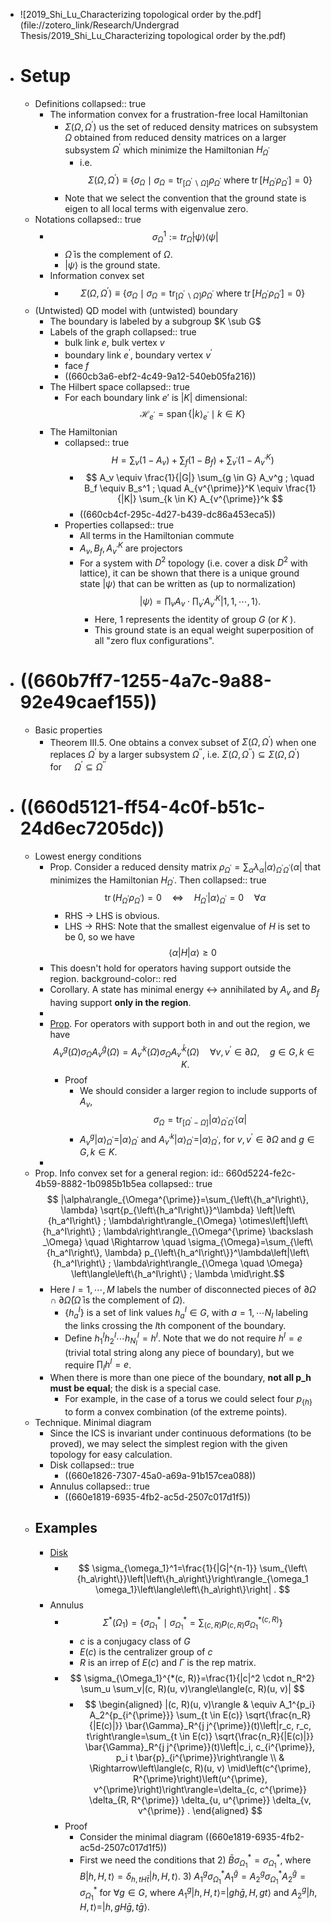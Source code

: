 - ![2019_Shi_Lu_Characterizing topological order by the.pdf](file://zotero_link/Research/Undergrad Thesis/2019_Shi_Lu_Characterizing topological order by the.pdf)
- # Setup
	- Definitions
	  collapsed:: true
		- The information convex for a frustration-free local Hamiltonian
			- $\Sigma\left(\Omega, \Omega^{\prime}\right)$ us the set of reduced density matrices on subsystem $\Omega$ obtained from reduced density matrices on a larger subsystem $\Omega^{\prime}$ which minimize the Hamiltonian $H_{\Omega^{\prime}}$
				- i.e.
				  $$
				  \Sigma\left(\Omega, \Omega^{\prime}\right) \equiv\left\{\sigma_{\Omega} \mid \sigma_{\Omega}=\operatorname{tr}_{\left[\Omega^{\prime} \backslash \Omega\right]} \rho_{\Omega^{\prime}} \text { where } \operatorname{tr}\left[H_{\Omega^{\prime}} \rho_{\Omega^{\prime}}\right]=0\right\}
				  $$
			- Note that we select the convention that the ground state is eigen to all local terms with eigenvalue zero.
	- Notations
	  collapsed:: true
		- $$
		  \sigma_{\Omega}^1 := t r_{\bar{\Omega}}|\psi\rangle\langle\psi|
		  $$
			- $\bar{\Omega}$ is the complement of $\Omega$.
			- $|\psi\rangle$ is the ground state.
		- Information convex set
			- $$
			  \Sigma\left(\Omega, \Omega^{\prime}\right) \equiv\left\{\sigma_{\Omega} \mid \sigma_{\Omega}=\operatorname{tr}_{\left[\Omega^{\prime} \backslash \Omega\right]} \rho_{\Omega^{\prime}} \text { where } \operatorname{tr}\left[H_{\Omega^{\prime}} \rho_{\Omega^{\prime}}\right]=0\right\}
			  $$
	- (Untwisted) QD model with (untwisted) boundary
		- The boundary is labeled by a subgroup $K \sub G$
		- Labels of the graph
		  collapsed:: true
			- bulk link $e$, bulk vertex $v$
			- boundary link $e^{\prime}$, boundary vertex $v^{\prime}$
			- face $f$
			- ((660cb3a6-ebf2-4c49-9a12-540eb05fa216))
		- The Hilbert space
		  collapsed:: true
			- For each boundary link $e'$ is $|K|$ dimensional:
			  $$\mathcal{H}_{e^{\prime}}=\operatorname{span}\left\{|k\rangle_{e^{\prime}} \mid k \in K\right\}$$
		- The Hamiltonian
			- collapsed:: true
			  $$
			  H=\sum_v\left(1-A_v\right)+\sum_f\left(1-B_f\right)+\sum_{v^{\prime}}\left(1-A_{v^{\prime}}^K\right)
			  $$
				- $$
				  A_v \equiv \frac{1}{|G|} \sum_{g \in G} A_v^g ; \quad B_f \equiv B_s^1 ; \quad A_{v^{\prime}}^K \equiv \frac{1}{|K|} \sum_{k \in K} A_{v^{\prime}}^k
				  $$
				- ((660cb4cf-295c-4d27-b439-dc86a453eca5))
			- Properties
			  collapsed:: true
				- All terms in the Hamiltonian commute
				- $A_v, B_f, A_{v^{\prime}}^K$ are projectors
				- For a system with $D^2$ topology (i.e. cover a disk $D^2$ with lattice), it can be shown that there is a unique ground state $|\psi\rangle$ that can be written as (up to normalization)
				  $$
				  |\psi\rangle=\prod_v A_v \cdot \prod_{v^{\prime}} A_{v^{\prime}}^K|1,1, \cdots, 1\rangle .
				  $$
					- Here, 1 represents the identity of group $G$ (or $K$ ).
					- This ground state is an equal weight superposition of all "zero flux configurations".
- # ((660b7ff7-1255-4a7c-9a88-92e49caef155))
	- Basic properties
		- Theorem III.5. One obtains a convex subset of $\Sigma\left(\Omega, \Omega^{\prime}\right)$ when one replaces $\Omega^{\prime}$ by a larger subsystem $\Omega^{\prime \prime}$, i.e. $\Sigma\left(\Omega, \Omega^{\prime \prime}\right) \subseteq \Sigma\left(\Omega, \Omega^{\prime}\right) \quad$ for $\quad \Omega^{\prime} \subseteq \Omega^{\prime \prime}$
- # ((660d5121-ff54-4c0f-b51c-24d6ec7205dc))
	- Lowest energy conditions
		- Prop. Consider a reduced density matrix $\rho_{\Omega^{\prime}}=\sum_\alpha \lambda_\alpha|\alpha\rangle_{\Omega^{\prime} \Omega^{\prime}}\langle\alpha|$  that minimizes the Hamiltonian $H_{\Omega^{\prime}}$. Then
		  collapsed:: true
		  $$\operatorname{tr}\left(H_{\Omega^{\prime}} \rho_{\Omega^{\prime}}\right)=0 \quad \Leftrightarrow \quad H_{\Omega^{\prime}}|\alpha\rangle_{\Omega^{\prime}}=0 \quad \forall \alpha$$
			- RHS -> LHS is obvious.
			- LHS -> RHS: Note that the smallest eigenvalue of $H$ is set to be 0, so we have
			  $$\langle \alpha | H | \alpha \rangle \geq 0$$
		- This doesn't hold for operators having support outside the region.
		  background-color:: red
		- Corollary. A state has minimal energy <-> annihilated by $A_v$ and $B_f$ having support **only in the region**.
		-
		- [Prop](((660e26b5-f9cf-46c6-9eb5-050b4cd92cf8))). For operators with support both in and out the region, we have
		  $$
		  A_v^g(\Omega) \sigma_{\Omega} A_v^{\bar{g}}(\Omega)=A_{v^{\prime}}^k(\Omega) \sigma_{\Omega} A_{v^{\prime}}^{\bar{k}}(\Omega) \quad \forall v, v^{\prime} \in \partial \Omega, \quad g \in G, k \in K .
		  $$
			- Proof
				- We should consider a larger region to include supports of $A_v$,
				  $$
				  \sigma_{\Omega}=\operatorname{tr}_{\left[\Omega^{\prime} -\Omega\right]}|\alpha\rangle_{\Omega^{\prime} \Omega^{\prime}}\langle\alpha|
				  $$
				- $A_v^g|\alpha\rangle_{\Omega^{\prime}}=|\alpha\rangle_{\Omega^{\prime}}$ and $A_{v^{\prime}}^k|\alpha\rangle_{\Omega^{\prime}}=|\alpha\rangle_{\Omega^{\prime}}$, for $v, v^{\prime} \in \partial \Omega$ and $g \in G, k \in K$.
		-
	- Prop. Info convex set for a general region:
	  id:: 660d5224-fe2c-4b59-8882-1b0985b1b5ea
	  collapsed:: true
	  $$
	  |\alpha\rangle_{\Omega^{\prime}}=\sum_{\left\{h_a^I\right\}, \lambda} \sqrt{p_{\left\{h_a^I\right\}}^\lambda} \left|\left\{h_a^I\right\} ; \lambda\right\rangle_{\Omega} \otimes\left|\left\{h_a^I\right\} ; \lambda\right\rangle_{\Omega^{\prime} \backslash  _\Omega} \quad \Rightarrow \quad \sigma_{\Omega}=\sum_{\left\{h_a^I\right\}, \lambda} p_{\left\{h_a^I\right\}}^\lambda\left|\left\{h_a^I\right\} ; \lambda\right\rangle_{\Omega \quad \Omega} \left\langle\left\{h_a^I\right\} ; \lambda \mid\right.$$
		- Here $I=1, \cdots, M$ labels the number of disconnected pieces of $\partial \Omega \cap \partial \bar{\Omega}(\bar{\Omega}$ is the complement of $\Omega)$.
			- $\left\{h_a^I\right\}$ is a set of link values $h_a^I \in G$, with $a=1, \cdots N_I$ labeling the links crossing the $I$th component of the boundary.
			- Define $h_1^I h_2^I \cdots h_{N_I}^I=h^I$. Note that we do not require $h^I=e$ (trivial total string along any piece of boundary), but we require $\prod_I h^I=e$.
		- When there is more than one piece of the boundary, **not all p_h must be equal**; the disk is a special case.
			- For example, in the case of a torus we could select four $p_{\{h\}}$ to form a convex combination (of the extreme points).
	- Technique. Minimal diagram
		- Since the ICS is invariant under continuous deformations (to be proved), we may select the simplest region with the given topology for easy calculation.
		- Disk
		  collapsed:: true
			- ((660e1826-7307-45a0-a69a-91b157cea088))
		- Annulus
		  collapsed:: true
			- ((660e1819-6935-4fb2-ac5d-2507c017d1f5))
	- ## Examples
		- [Disk](((660e17f0-a477-4267-922f-0737070c982e)))
			- $$
			  \sigma_{\omega_1}^1=\frac{1}{|G|^{n-1}} \sum_{\left\{h_a\right\}}\left|\left\{h_a\right\}\right\rangle_{\omega_1 \omega_1}\left\langle\left\{h_a\right\}\right| .
			  $$
		- Annulus
			- $$
			  \Sigma^*\left(\Omega_1\right)=\left\{\sigma_{\Omega_1}^* \mid \sigma_{\Omega_1}^*=\sum_{(c, R)} p_{(c, R)} \sigma_{\Omega_1}^{*(c, R)}\right\}
			  $$
				- $c$ is a conjugacy class of $G$
				- $E(c)$ is the centralizer group of $c$
				- $R$ is an irrep of $E(c)$ and $\Gamma$ is the rep matrix.
			- $$
			  \sigma_{\Omega_1}^{*(c, R)}=\frac{1}{|c|^2 \cdot n_R^2} \sum_u \sum_v|(c, R)(u, v)\rangle\langle(c, R)(u, v)|
			  $$
				- $$
				  \begin{aligned}
				  |(c, R)(u, v)\rangle & \equiv A_1^{p_i} A_2^{p_{i^{\prime}}} \sum_{t \in E(c)} \sqrt{\frac{n_R}{|E(c)|}} \bar{\Gamma}_R^{j j^{\prime}}(t)\left|r_c, r_c, t\right\rangle=\sum_{t \in E(c)} \sqrt{\frac{n_R}{|E(c)|}} \bar{\Gamma}_R^{j j^{\prime}}(t)\left|c_i, c_{i^{\prime}}, p_i t \bar{p}_{i^{\prime}}\right\rangle \\
				  & \Rightarrow\left\langle(c, R)(u, v) \mid\left(c^{\prime}, R^{\prime}\right)\left(u^{\prime}, v^{\prime}\right)\right\rangle=\delta_{c, c^{\prime}} \delta_{R, R^{\prime}} \delta_{u, u^{\prime}} \delta_{v, v^{\prime}} .
				  \end{aligned}
				  $$
			- Proof
				- Consider the minimal diagram
				  ((660e1819-6935-4fb2-ac5d-2507c017d1f5))
				- First we need the conditions that
				  2) $\bar{B} \sigma_{\Omega_1}^*=\sigma_{\Omega_1}^*$, where $B|h, H, t\rangle=\delta_{h, t H \bar{t}}|h, H, t\rangle$.
				  3) $A_1^g \sigma_{\Omega_1}^* A_1^{\bar{g}}=A_2^g \sigma_{\Omega_1}^* A_2^{\bar{g}}=\sigma_{\Omega_1}^*$ for $\forall g \in G$, where $A_1^g|h, H, t\rangle=|g h \bar{g}, H, g t\rangle$ and $A_2^g|h, H, t\rangle=|h, g H \bar{g}, t \bar{g}\rangle$.